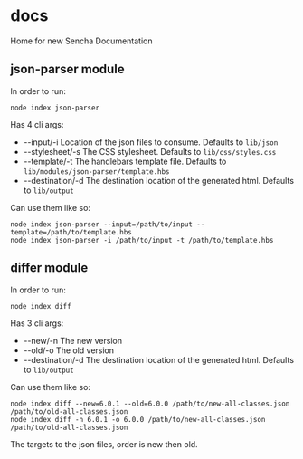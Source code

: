 # docs
Home for new Sencha Documentation

## json-parser module

In order to run:

    node index json-parser

Has 4 cli args:

 - --input/-i Location of the json files to consume. Defaults to `lib/json`
 - --stylesheet/-s The CSS stylesheet. Defaults to `lib/css/styles.css`
 - --template/-t The handlebars template file. Defaults to `lib/modules/json-parser/template.hbs`
 - --destination/-d The destination location of the generated html. Defaults to `lib/output`

Can use them like so:

    node index json-parser --input=/path/to/input --template=/path/to/template.hbs
    node index json-parser -i /path/to/input -t /path/to/template.hbs

## differ module

In order to run:

    node index diff

Has 3 cli args:

 - --new/-n The new version
 - --old/-o The old version
 - --destination/-d The destination location of the generated html. Defaults to `lib/output`

Can use them like so:

    node index diff --new=6.0.1 --old=6.0.0 /path/to/new-all-classes.json /path/to/old-all-classes.json
    node index diff -n 6.0.1 -o 6.0.0 /path/to/new-all-classes.json /path/to/old-all-classes.json

The targets to the json files, order is new then old.
